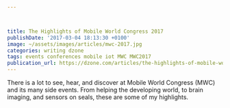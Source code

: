 ```yaml
---



title: The Highlights of Mobile World Congress 2017
publishDate: '2017-03-04 18:13:30 +0100'
image: ~/assets/images/articles/mwc-2017.jpg
categories: writing dzone
tags: events conferences mobile iot MWC MWC2017
publication_url: https://dzone.com/articles/the-highlights-of-mobile-world-congress-2017
---
```


There is a lot to see, hear, and discover at Mobile World Congress (MWC) and its many side events. From helping the developing world, to brain imaging, and sensors on seals, these are some of my highlights.
